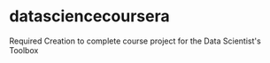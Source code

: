 # datasciencecoursera
Required Creation to complete course project for the Data Scientist's Toolbox
